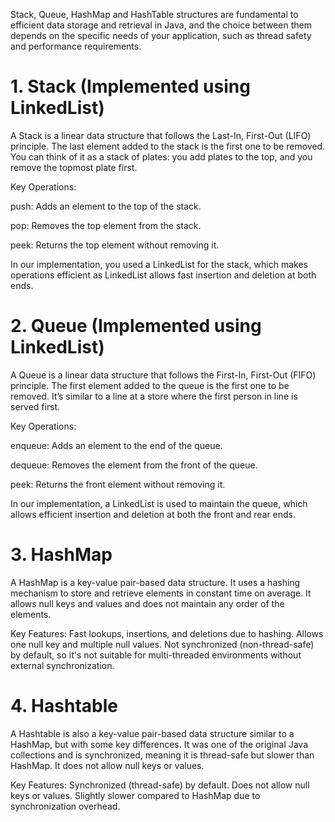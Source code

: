 
Stack, Queue, HashMap and HashTable structures are fundamental to efficient data storage and retrieval in Java, and the choice between them depends on the specific needs of your application, such as thread safety and performance requirements.


# 1. Stack (Implemented using LinkedList)
A Stack is a linear data structure that follows the Last-In, First-Out (LIFO) principle. The last element added to the stack is the first one to be removed. You can think of it as a stack of plates: you add plates to the top, and you remove the topmost plate first.

Key Operations:

 push: Adds an element to the top of the stack.

pop: Removes the top element from the stack.

peek: Returns the top element without removing it.

In our implementation, you used a LinkedList for the stack, which makes operations efficient as LinkedList allows fast insertion and deletion at both ends.

# 2. Queue (Implemented using LinkedList)
A Queue is a linear data structure that follows the First-In, First-Out (FIFO) principle. The first element added to the queue is the first one to be removed. It’s similar to a line at a store where the first person in line is served first.

Key Operations:

enqueue: Adds an element to the end of the queue. 

dequeue: Removes the element from the front of the queue.

peek: Returns the front element without removing it.

In our implementation, a LinkedList is used to maintain the queue, which allows efficient insertion and deletion at both the front and rear ends.

# 3. HashMap
A HashMap is a key-value pair-based data structure. It uses a hashing mechanism to store and retrieve elements in constant time on average. It allows null keys and values and does not maintain any order of the elements.

Key Features:
Fast lookups, insertions, and deletions due to hashing.
Allows one null key and multiple null values.
Not synchronized (non-thread-safe) by default, so it's not suitable for multi-threaded environments without external synchronization.

# 4. Hashtable
A Hashtable is also a key-value pair-based data structure similar to a HashMap, but with some key differences. It was one of the original Java collections and is synchronized, meaning it is thread-safe but slower than HashMap. It does not allow null keys or values.

Key Features:
Synchronized (thread-safe) by default.
Does not allow null keys or values.
Slightly slower compared to HashMap due to synchronization overhead.

